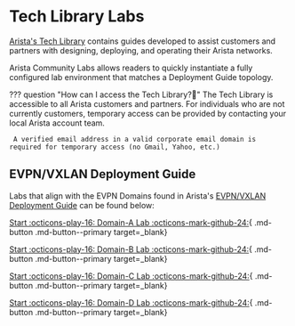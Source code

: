 # Tech Library Labs

[Arista's Tech Library](https://arista.com/en/tech-library) contains guides developed to assist customers and partners with designing, deploying, and operating their Arista networks.

Arista Community Labs allows readers to quickly instantiate a fully configured lab environment that matches a Deployment Guide topology.

??? question "How can I access the Tech Library?🤔"
     The Tech Library is accessible to all Arista customers and partners. For individuals who are not currently customers, temporary access can be provided by contacting your local Arista account team.

     A verified email address in a valid corporate email domain is required for temporary access (no Gmail, Yahoo, etc.)

## EVPN/VXLAN Deployment Guide

Labs that align with the EVPN Domains found in Arista's [EVPN/VXLAN Deployment Guide](https://tech-library.arista.com/data_center/evpnvxlan/deployment_guide/) can be found below:

[Start :octicons-play-16: Domain-A Lab :octicons-mark-github-24:](https://codespaces.new/aristanetworks/aclabs/tree/main?quickstart=1&devcontainer_path=.devcontainer%2Ftechlib-vxlan-domain-a%2Fdevcontainer.json){ .md-button .md-button--primary target=_blank}

[Start :octicons-play-16: Domain-B Lab :octicons-mark-github-24:](https://codespaces.new/aristanetworks/aclabs/tree/main?quickstart=1&devcontainer_path=.devcontainer%2Ftechlib-vxlan-domain-b%2Fdevcontainer.json){ .md-button .md-button--primary target=_blank}

[Start :octicons-play-16: Domain-C Lab :octicons-mark-github-24:](https://codespaces.new/aristanetworks/aclabs/tree/main?quickstart=1&devcontainer_path=.devcontainer%2Ftechlib-vxlan-domain-c%2Fdevcontainer.json){ .md-button .md-button--primary target=_blank}

[Start :octicons-play-16: Domain-D Lab :octicons-mark-github-24:](https://codespaces.new/aristanetworks/aclabs/tree/main?quickstart=1&devcontainer_path=.devcontainer%2Ftechlib-vxlan-domain-d%2Fdevcontainer.json){ .md-button .md-button--primary target=_blank}

